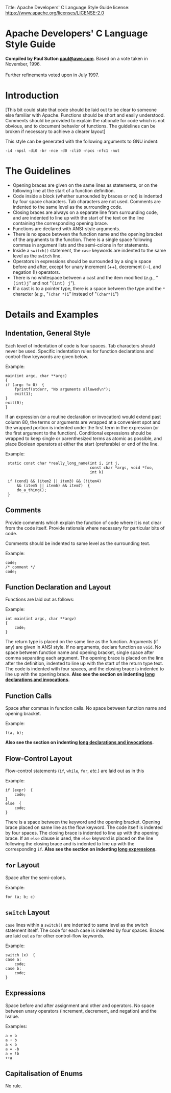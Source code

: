 Title: Apache Developers' C Language Style Guide
license: https://www.apache.org/licenses/LICENSE-2.0

# Apache Developers' C Language Style Guide

**Compiled by Paul Sutton [paul@awe.com](mailto:paul@awe.com)**. Based on
a vote taken in November, 1996.<br></br>Further refinements voted upon in
July 1997.

# Introduction #

[This bit could state that code should be laid out to be clear to someone
else familiar with Apache. Functions should be short and easily understood.
Comments should be provided to explain the rationale for code which is not
obvious, and to document behavior of functions. The guidelines can be
broken if necessary to achieve a clearer layout]

This style can be generated with the following arguments to GNU indent:

    -i4 -npsl -di0 -br -nce -d0 -cli0 -npcs -nfc1 -nut

# The Guidelines #

- Opening braces are given on the same lines as statements, or on the
following line at the start of a function definition.
- Code inside a block (whether surrounded by braces or not) is indented by
four space characters. Tab characters are not used. Comments are indented to
the same level as the surrounding code.
- Closing braces are always on a separate line from surrounding code, and are
indented to line up with the start of the text on the line containing the
corresponding opening brace.
- Functions are declared with ANSI-style arguments.
- There is no space between the function name and the opening bracket of the
arguments to the function. There is a single space following commas in
argument lists and the semi-colons in for statements.
- Inside a `switch()` statement, the `case` keywords are indented to the same
level as the `switch` line.
- Operators in expressions should be surrounded by a single space before and
after, except for unary increment (++), decrement (--), and negation (!) operators.
- There is no whitespace between a cast and the item modified (<EM>e.g.</EM>,
"<samp>(int)j</samp>" and not "<samp>(int) j</samp>").
- If a cast is to a pointer type, there is a space between the type and
the `*` character (*e.g.*, "`(char *)i`" instead of "`(char*)i`")

# Details and Examples #

##  **Indentation, General Style**

Each level of indentation of code is four spaces. Tab characters should
never be used. Specific indentation rules for function declarations and
control-flow keywords are given below.

Example:

    main(int argc, char **argc)
    {
	if (argc != 0)  {
	    fprintf(stderr, "No arguments allowed\n");
	    exit(1);
	}
	exit(0);
    }

<A NAME="long-exps">If an expression</A> (or a routine declaration or
invocation) would extend past column 80, the terms or arguments are wrapped
at a convenient spot and the wrapped portion is indented under the first
term in the expression (or the first argument to the function). Conditional
expressions should be wrapped to keep single or parenthesized terms as
atomic as possible, and place Boolean operators at either the start
(preferable) or end of the line.

Example:

     static const char *really_long_name(int i, int j,
                                         const char *args, void *foo,
                                         int k)

     if (cond1 && (item2 || item3) && (!item4)
         && (item5 || item6) && item7)  {
         do_a_thing();
     }


## **Comments** 

Provide comments which explain the function of code where it is not clear
from the code itself. Provide rationale where necessary for particular bits
of code.

Comments should be indented to same level as the surrounding text.

Example:

    code;
    /* comment */
    code;


## **Function Declaration and Layout** 

Functions are laid out as follows:

Example:

    int main(int argc, char **argv)
    {
        code;
    }

The return type is placed on the same line as the function. Arguments (if
any) are given in ANSI style. If no arguments, declare function as `void`.
No space between function name and opening bracket, single space after
comma separating each argument. The opening brace is placed on the line
after the definition, indented to line up with the start of the return type
text. The code is indented with four spaces, and the closing brace is
indented to line up with the opening brace. **Also see the section on
indenting <A HREF="#long-exps">long declarations and invocations</A>.** 

## **Function Calls** 

Space after commas in function calls. No space between function name and
opening bracket.

Example:

    f(a, b);

**Also see the section on indenting <A HREF="#long-exps">long declarations
and invocations</A>.** 

## **Flow-Control Layout** 

Flow-control statements (`if`, `while`, `for`, *etc.*) are laid out as in this

Example:

    if (expr)  {
        code;
    }
    else  {
        code;
    }

There is a space between the keyword and the opening bracket. Opening brace
placed on same line as the flow keyword. The code itself is indented by four
spaces. The closing brace is indented to line up with the opening brace. If
an `else` clause is used, the `else` keyword is placed on the line following
the closing brace and is indented to line up with the corresponding `if`.
**Also see the section on indenting <A HREF="#long-exps">long
expressions</A>.** 

## **`for` Layout** 

Space after the semi-colons.

Example:

    for (a; b; c)
 

## **`switch` Layout**

`case` lines within a `switch()` are indented to same level as the switch
statement itself. The code for each case is indented by four spaces.
Braces are laid out as for other control-flow keywords.

Example:

    switch (x)  {
    case a:
        code;
    case b:
        code;
    }


## **Expressions** 

Space before and after assignment and other and operators. No space between
unary operators (increment, decrement, and negation) and the lvalue.

Examples:

    a = b
    a + b
    a < b
    a = -b
    a = !b
    ++a
 

## **Capitalisation of Enums** 

No rule.

